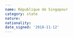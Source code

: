 ```yaml
---
name: République de Singapour
category: state
nature: 
nationality: 
date_signed: '2018-11-12'
---
```

    